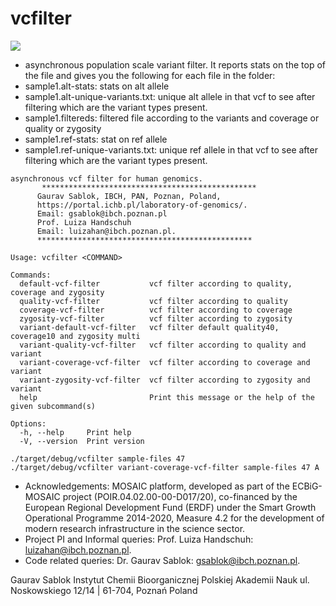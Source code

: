 # vcfilter

![](https://github.com/IBCHgenomic/eVaiutilities/blob/main/logo.png)

- asynchronous population scale variant filter. It reports stats on the top of the file and gives you the following for each file in the folder:
- sample1.alt-stats: stats on alt allele
- sample1.alt-unique-variants.txt: unique alt allele in that vcf to see after filtering which are the variant types present.
- sample1.filtereds: filtered file according to the variants and coverage or quality or zygosity
- sample1.ref-stats: stat on ref allele
- sample1.ref-unique-variants.txt: unique ref allele in that vcf to see after filtering which are the variant types present.

```
asynchronous vcf filter for human genomics.
       ************************************************
      Gaurav Sablok, IBCH, PAN, Poznan, Poland,
      https://portal.ichb.pl/laboratory-of-genomics/.
      Email: gsablok@ibch.poznan.pl
      Prof. Luiza Handschuh
      Email: luizahan@ibch.poznan.pl.
      ************************************************

Usage: vcfilter <COMMAND>

Commands:
  default-vcf-filter           vcf filter according to quality, coverage and zygosity
  quality-vcf-filter           vcf filter according to quality
  coverage-vcf-filter          vcf filter according to coverage
  zygosity-vcf-filter          vcf filter according to zygosity
  variant-default-vcf-filter   vcf filter default quality40, coverage10 and zygosity multi
  variant-quality-vcf-filter   vcf filter according to quality and variant
  variant-coverage-vcf-filter  vcf filter according to coverage and variant
  variant-zygosity-vcf-filter  vcf filter according to zygosity and variant
  help                         Print this message or the help of the given subcommand(s)

Options:
  -h, --help     Print help
  -V, --version  Print version
```

```
./target/debug/vcfilter sample-files 47
./target/debug/vcfilter variant-coverage-vcf-filter sample-files 47 A
```

- Acknowledgements: MOSAIC platform, developed as part of the ECBiG-MOSAIC project (POIR.04.02.00-00-D017/20), co-financed by the European Regional Development Fund (ERDF) under the Smart Growth Operational Programme 2014-2020, Measure 4.2 for the development of modern research infrastructure in the science sector.
- Project PI and Informal queries: Prof. Luiza Handschuh: luizahan@ibch.poznan.pl.
- Code related queries: Dr. Gaurav Sablok: gsablok@ibch.poznan.pl.

Gaurav Sablok Instytut Chemii Bioorganicznej Polskiej Akademii Nauk ul. Noskowskiego 12/14 | 61-704, Poznań Poland
